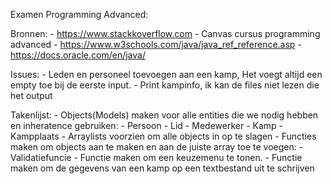 Examen Programming Advanced:

Bronnen:
	- https://www.stackkoverflow.com
 	- Canvas cursus programming advanced
  	- https://www.w3schools.com/java/java_ref_reference.asp
   	- https://docs.oracle.com/en/java/
   	
Issues:
	- Leden en personeel toevoegen aan een kamp, Het voegt altijd een empty toe bij de eerste input.
 	- Print kampinfo, ik kan de files niet lezen die het output

Takenlijst:
	- Objects(Models) maken voor alle entities die we nodig hebben en inheratence gebruiken:
		- Persoon
			- Lid
			- Medewerker
		- Kamp
		- Kampplaats
	- Arraylists voorzien om alle objects in op te slagen
	- Functies maken om objects aan te maken en aan de juiste array toe te voegen:
		- Validatiefuncie
	- Functie maken om een keuzemenu te tonen.
	- Functie maken om de gegevens van een kamp op een textbestand uit te schrijven
